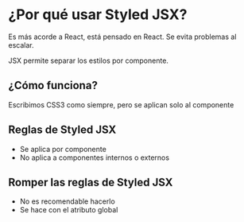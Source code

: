 # ¿Por qué usar Styled JSX?

Es más acorde a React, está pensado en React. Se evita problemas al escalar.

JSX permite separar los estilos por componente.

## ¿Cómo funciona?

Escribimos CSS3 como siempre, pero se aplican solo al componente


## Reglas de Styled JSX

* Se aplica por componente
* No aplica a componentes internos o externos

## Romper las reglas de Styled JSX

* No es recomendable hacerlo
* Se hace con el atributo global